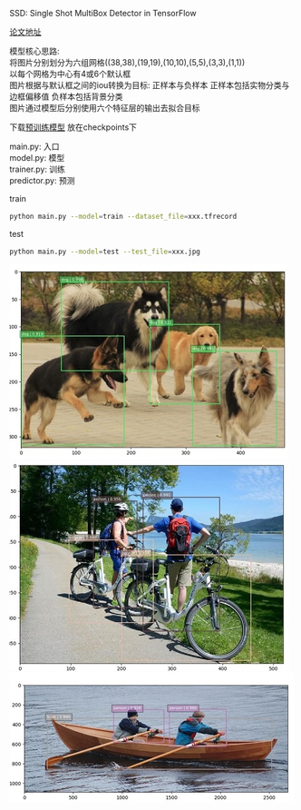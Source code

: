SSD: Single Shot MultiBox Detector in TensorFlow  

[论文地址](https://arxiv.org/pdf/1512.02325.pdf)  

模型核心思路:  
将图片分别划分为六组网格((38,38),(19,19),(10,10),(5,5),(3,3),(1,1))  
以每个网格为中心有4或6个默认框  
图片根据与默认框之间的iou转换为目标: 正样本与负样本 正样本包括实物分类与边框偏移值 负样本包括背景分类  
图片通过模型后分别使用六个特征层的输出去拟合目标  

下载[预训练模型](https://drive.google.com/file/d/1eHA6C-R9fCuAQG0d-ohexzF--gVZmify/edit) 放在checkpoints下  

main.py: 入口  
model.py: 模型  
trainer.py: 训练   
predictor.py: 预测

train  
```bash
python main.py --model=train --dataset_file=xxx.tfrecord
```   

test
```bash
python main.py --model=test --test_file=xxx.jpg
```   

![](demo/example1.jpg)
![](demo/example2.jpg)
![](demo/example3.jpg)